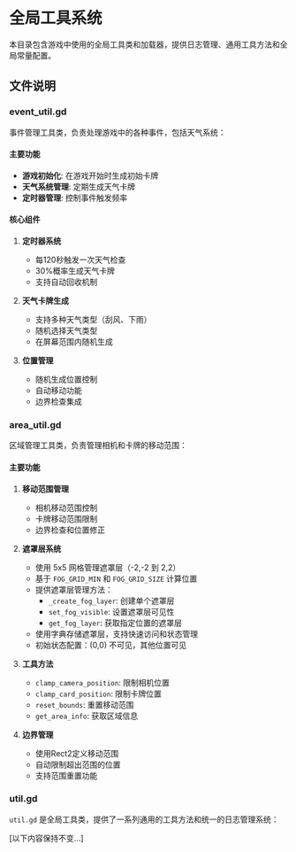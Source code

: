 # 全局工具系统

本目录包含游戏中使用的全局工具类和加载器，提供日志管理、通用工具方法和全局常量配置。

## 文件说明

### event_util.gd

事件管理工具类，负责处理游戏中的各种事件，包括天气系统：

#### 主要功能
- **游戏初始化**: 在游戏开始时生成初始卡牌
- **天气系统管理**: 定期生成天气卡牌
- **定时器管理**: 控制事件触发频率

#### 核心组件
1. **定时器系统**
   - 每120秒触发一次天气检查
   - 30%概率生成天气卡牌
   - 支持自动回收机制

2. **天气卡牌生成**
   - 支持多种天气类型（刮风、下雨）
   - 随机选择天气类型
   - 在屏幕范围内随机生成

3. **位置管理**
   - 随机生成位置控制
   - 自动移动功能
   - 边界检查集成

### area_util.gd

区域管理工具类，负责管理相机和卡牌的移动范围：

#### 主要功能
1. **移动范围管理**
   - 相机移动范围控制
   - 卡牌移动范围限制
   - 边界检查和位置修正

2. **遮罩层系统**
   - 使用 5x5 网格管理遮罩层（-2,-2 到 2,2）
   - 基于 `FOG_GRID_MIN` 和 `FOG_GRID_SIZE` 计算位置
   - 提供遮罩层管理方法：
     * `_create_fog_layer`: 创建单个遮罩层
     * `set_fog_visible`: 设置遮罩层可见性
     * `get_fog_layer`: 获取指定位置的遮罩层
   - 使用字典存储遮罩层，支持快速访问和状态管理
   - 初始状态配置：(0,0) 不可见，其他位置可见

3. **工具方法**
   - `clamp_camera_position`: 限制相机位置
   - `clamp_card_position`: 限制卡牌位置
   - `reset_bounds`: 重置移动范围
   - `get_area_info`: 获取区域信息

4. **边界管理**
   - 使用Rect2定义移动范围
   - 自动限制超出范围的位置
   - 支持范围重置功能

### util.gd

`util.gd` 是全局工具类，提供了一系列通用的工具方法和统一的日志管理系统：

[以下内容保持不变...]
